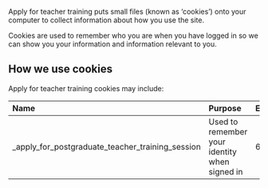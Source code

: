 Apply for teacher training puts small files (known as ‘cookies’) onto your computer to collect information about how you use the site.

Cookies are used to remember who you are when you have logged in so we can show you your information and information relevant to you.

## How we use cookies

Apply for teacher training cookies may include:

| Name                                                   | Purpose                                        | Expires  |
| :------------------------------------------------      | :--------------------------------------------- | :------- |
| \_apply\_for\_postgraduate\_teacher\_training\_session | Used to remember your identity when signed in  | 6 hours  |
